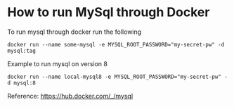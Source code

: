 # How to run MySql through Docker


To run mysql through docker run the following
```
docker run --name some-mysql -e MYSQL_ROOT_PASSWORD="my-secret-pw" -d mysql:tag
```

Example to run mysql on version 8
```
docker run --name local-mysql8 -e MYSQL_ROOT_PASSWORD="my-secret-pw" -d mysql:8
```

Reference: https://hub.docker.com/_/mysql
